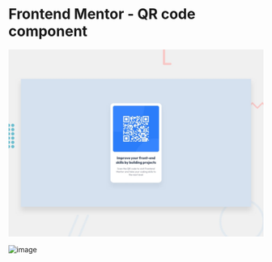 # Frontend Mentor - QR code component

![Design preview for the QR code component coding challenge](./design/desktop-preview.jpg)

![image](https://github.com/7alexandree7/QR-code-component-/assets/103005378/6682020e-ac92-45b5-b980-8f117635ef57)

